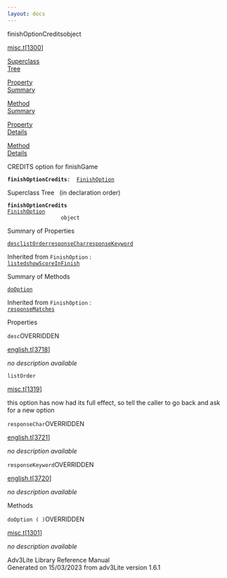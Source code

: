 ```yaml
---
layout: docs
---
```

<span class="title">finishOptionCredits</span><span class="type">object</span>

[misc.t](../file/misc.t.html)\[[1300](../source/misc.t.html#1300)\]

[Superclass  
Tree](#_SuperClassTree_)

[Property  
Summary](#_PropSummary_)

[Method  
Summary](#_MethodSummary_)

[Property  
Details](#_Properties_)

[Method  
Details](#_Methods_)



CREDITS option for finishGame

**`finishOptionCredits`**` :   `[`FinishOption`](../object/FinishOption.html)



<span id="_SuperClassTree_"></span>



<span class="hdln">Superclass Tree</span>   (in declaration order)



**`finishOptionCredits`**  
[`FinishOption`](../object/FinishOption.html)  
`                 object`  
<span id="_PropSummary_"></span>



<span class="hdln">Summary of Properties</span>  



[`desc`](#desc)[`listOrder`](#listOrder)[`responseChar`](#responseChar)[`responseKeyword`](#responseKeyword)

Inherited from `FinishOption` :  
[`listed`](../object/FinishOption.html#listed)[`showScoreInFinish`](../object/FinishOption.html#showScoreInFinish)

<span id="_MethodSummary_"></span>



<span class="hdln">Summary of Methods</span>  



[`doOption`](#doOption)

Inherited from `FinishOption` :  
[`responseMatches`](../object/FinishOption.html#responseMatches)

<span id="_Properties_"></span>



<span class="hdln">Properties</span>  



<span id="desc"></span>

`desc`<span class="rem">OVERRIDDEN</span>

[english.t](../file/english.t.html)\[[3718](../source/english.t.html#3718)\]



*no description available*



<span id="listOrder"></span>

`listOrder`

[misc.t](../file/misc.t.html)\[[1319](../source/misc.t.html#1319)\]



this option has now had its full effect, so tell the caller to go back
and ask for a new option



<span id="responseChar"></span>

`responseChar`<span class="rem">OVERRIDDEN</span>

[english.t](../file/english.t.html)\[[3721](../source/english.t.html#3721)\]



*no description available*



<span id="responseKeyword"></span>

`responseKeyword`<span class="rem">OVERRIDDEN</span>

[english.t](../file/english.t.html)\[[3720](../source/english.t.html#3720)\]



*no description available*



<span id="_Methods_"></span>



<span class="hdln">Methods</span>  



<span id="doOption"></span>

`doOption ( )`<span class="rem">OVERRIDDEN</span>

[misc.t](../file/misc.t.html)\[[1301](../source/misc.t.html#1301)\]



*no description available*





Adv3Lite Library Reference Manual  
Generated on 15/03/2023 from adv3Lite version 1.6.1


